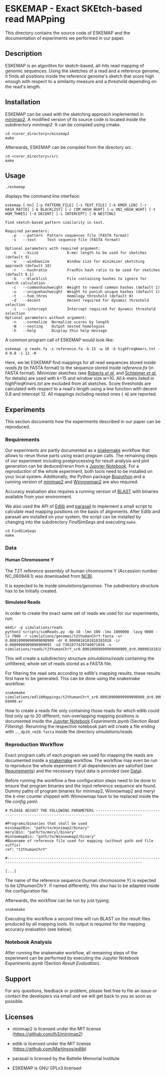# ESKEMAP - Exact SKEtch-based read MAPping

This directory contains the source code of ESKEMAP and the documentation of experiments we performed in our paper.

## Description

ESKEMAP is an algorithm for sketch-based, all-hits read mapping of genomic sequences. Using the sketches of a read and a reference genome, it finds all positions inside the reference genome's sketch that score high enough with respect to a similarity measure and a threshold depending on the read's length.

## Installation

ESKEMAP can be used with the sketching approach implemented in [minimap2](https://github.com/lh3/minimap2). A modified version of its source code is located inside the subdirectory *minimap2*. It can be compiled using cmake.

```
cd <corer_directory>/minimap2
make
```

Afterwards, ESKEMAP can be compiled from the directory *src*.

```
cd <corer_directory>/src
make
```

## Usage

```
./eskemap
```

displays the command line interface:
```
eskemap [-hn] [-p PATTERN_FILE] [-s TEXT_FILE] [-k KMER_LEN] [-r HASH_RATIO] [-b BLACKLIST] [-c COM_HASH_WGHT] [-u UNI_HASH_WGHT] [-t HOM_THRES] [-d DECENT] [-i INTERCEPT] [-N NESTING]

Find sketch-based pattern similarity in text.

Required parameters:
   -p   --pattern  Pattern sequences file (FASTA format)
   -s   --text     Text sequence file (FASTA format)

Optional parameters with required argument:
   -k   --ksize             K-mer length to be used for sketches (default 9)
   -w   --windowsize        Window size for minimizer sketching approach (default 10)
   -r   --hashratio         FracMin hash ratio to be used for sketches (default 0.1)
   -b   --blacklist         File containing hashes to ignore for sketch calculation
   -c   --commonhashweight  Weight to reward common hashes (default 1)
   -u   --uniquehashweight  Weight to punish unique hashes (default 1)
   -t   --hom_thres         Homology threshold (default 0)
   -d   --decent            Decent required for dynamic threshold selection
   -i   --intercept         Intercept required for dynamic threshold selection
Optional parameters without argument:
   -n   --normalize  Normalize scores by length
   -N   --nesting    Output nested homologies
   -h   --help       Display this help message
```

A common program call of ESKEMAP would look like:

```
eskemap -p reads.fa -s reference.fa -k 15 -w 10 -b highFreqKmers.txt -d 0.8 -i 12 -N
```

Here, we let ESKEMAP find mappings for all read sequences stored inside *reads.fa* (in FASTA format) to the sequence stored inside *reference.fa* (in FASTA format). Minimizer sketches (see [Roberts *et al.*](https://doi.org/10.1093/bioinformatics/bth408) and [Schleimer *et al.*](https://doi.org/10.1145/872757.872770) for details) are used with *k*=15 and window size *w*=10. All *k*-mers listed in *highFreqKmers.txt* are excluded from all sketches. Score thresholds are calculated with respect to a read's length using a line function with decent 0.8 and intercept 12. All mappings including nested ones (`-N`) are reported.

## Experiments

This section documents how the experiments described in our paper can be reproduced.

### Requirements

Our experiments are partly documented as a [snakemake](https://snakemake.readthedocs.io/en/stable/) workflow that allows to rerun those parts using exact program calls.
The remaining steps of our experiment including postprocessing for result analysis and plot generation can be deduced/rerun from a [Jupyter Notebook](https://jupyter.org). For a reproduction of the whole experiment, both tools need to be installed on your local system. Additionally, the Python package [Biopython](https://biopython.org) and a running version of [minimap2](https://github.com/lh3/minimap2/tree/master) and [Winnowmap2](https://github.com/marbl/Winnowmap) are also required.

Accuracy evaluation also requires a running version of [BLAST](https://ftp.ncbi.nlm.nih.gov/blast/executables/blast+/LATEST/) with binaries available from your environment.

We also used the API of [Edlib](https://github.com/Martinsos/edlib#api-documentation) and [parasail](https://github.com/jeffdaily/parasail) to implement a small script to calculate read mapping positions on the basis of alignments. After Edlib and parasail are installed on your system, the script can be installed by changing into the subdirectory *FindSimSeqs* and executing `make`.

```
cd FindSimSeqs
make
```

### Data

#### Human Chromosome Y

The T2T reference assembly of human chromosome Y (Accession number NC_060948.1) was downloaded from [NCBI](https://www.ncbi.nlm.nih.gov).

It is expected to lie inside *simulations/genomes*. The subdirectory structure has to be initially created.

#### Simulated Reads

In order to create the exact same set of reads we used for our experiments, run:

```
mkdir -p simulations/reads
python3 scripts/simReads.py -dp 10 -lmn 100 -lmx 1000000 -lavg 9000 -ls 7000 -r simulations/genomes/t2thumanChrY.fasta -sr 0.00010909090909090909 -dr 0.0009818181818181818 -ir 0.0009090909090909091 -sd 7361077429744071834 -o simulations/reads/t2thumanChrY_sr0.00010909090909090909_dr0.0009818181818181818_i0.0009090909090909091_sd7361077429744071834_lmn100_lmx1000000_lavg9000_ls7000_dp10.fasta
```

This will create a subdirectory structure *simulations/reads* containing the unfiltered, whole set of reads stored as a FASTA file. 

For filtering the read sets according to edlib's mapping results, these results first have to be generated. This can be done using the snakemake workflow:

```
snakemake simulations/edlibMappings/t2thumanChrY_sr0.00010909090909090909_dr0.0009818181818181818_i0.0009090909090909091_sd7361077429744071834_lmn100_lmx1000000_lavg9000_ls7000_dp10_ri0-69400.er
```

How to create a reads file only containing those reads for which edlib could find only up to 20 different, non-overlapping mapping positions is documented inside the [Jupyter Notebook](https://jupyter.org) *Experiments.ipynb* (Section *Read Filtering*). Rerunning the respective notebook part will create a file ending with ...`_dp10_rm20.fasta` inside the directory *simulations/reads*.

### Reproduction Workflow

Exact program calls of each program we used for mapping the reads are documented inside a [snakemake](https://snakemake.readthedocs.io/en/stable/) workflow. The workflow may even be run to reproduce the whole experiment if all dependencies are satisfied (see [Requirements](#Requirements)) and the necessary input data is provided (see [Data](#Data)).

Before running the workflow a few configuration steps need to be done to ensure that program binaries and the input reference sequence are found. Dummy paths of program binaries for minimap2, Winnowmap2 and meryl the *k*-mer counter shipped with Winnowmap have to be replaced inside the file *config.yaml*:

```
# PLEASE ADJUST THE FOLLOWING PARAMETERS -------------------------------------------------------------------------------------------

#Programs/binaries that shall be used
minimap2Bin: "path/to/minimap2/binary"
merylBin: "path/to/meryl/binary"
WinnowmapBin: "path/to/Winnowmap2/binary"
#Basename of reference file used for mapping (without path and file suffix)
ref: "t2thumanChrY"

#-----------------------------------------------------------------------------------------------------------------------------------

[...]
```

The name of the reference sequence (human chromosome Y) is expected to be *t2thumanChrY*. If named differently, this also has to be adapted inside the configuration file.

Afterwards, the workflow can be run by just typing:

```
snakemake
```

Executing the workflow a second time will run BLAST on the result files produced by all mapping tools. Its output is required for the mapping accuracy evaluation (see below).

### Notebook Analysis

After running the snakemake workflow, all remaining steps of the experiment can be performed by executing the Jupyter Notebook *Experiments.ipynb* (Section *Result Evaluation*).

## Support

For any questions, feedback or problem, please feel free to file an issue or contact the developers via email and we will get back to you as soon as possible.

## Licenses

* minimap2 is licensed under the MIT license (https://github.com/lh3/minimap2)

* edlib is licensed under the MIT license (https://github.com/Martinsos/edlib)

* parasail is licensed by the Battelle Memorial Institute

* ESKEMAP is GNU GPLv3 licensed 

